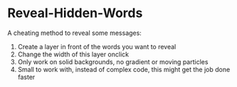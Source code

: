 # Reveal-Hidden-Words
A cheating method to reveal some messages:
1. Create a layer in front of the words you want to reveal
2. Change the width of this layer onclick
3. Only work on solid backgrounds, no gradient or moving particles
4. Small to work with, instead of complex code, this might get the job done faster
